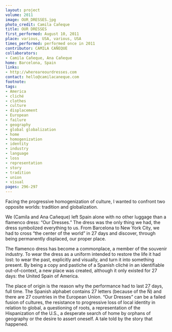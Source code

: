 ```yaml
---
layout: project
volume: 2011
image: OUR_DRESSES.jpg
photo_credit: Camila Cañeque
title: OUR DRESSES
first_performed: August 10, 2011
place: various, USA, various, USA
times_performed: performed once in 2011
contributor: CAMILA CAÑEQUE
collaborators:
- Camila Cañeque, Ana Cañeque
home: Barcelona, Spain
links:
- http://whereareourdresses.com
contact: hello@camilacaneque.com
footnote: 
tags:
- America
- cliché
- clothes
- culture
- displacement
- European
- failure
- geography
- global globalization
- home
- homogenization
- identity
- industry
- language
- loss
- representation
- story
- tradition
- union
- visual
pages: 296-297
---
```


Facing the progressive homogenization of culture, I wanted to confront two opposite worlds: tradition and globalization. 

We (Camila and Ana Cañeque) left Spain alone with no other luggage than a flamenco dress: “Our Dresses.” The dress was the only thing we had, the dress symbolized everything to us. From Barcelona to New York City, we had to cross “the center of the world” in 27 days and discover, through being permanently displaced, our proper place. 

The flamenco dress has become a commonplace, a member of the souvenir industry. To wear the dress as a uniform intended to restore the life it had lost: to wear the past, explicitly and visually, and turn it into something present. By being a copy and pastiche of a Spanish cliché in an identifiable out-of-context, a new place was created, although it only existed for 27 days: the United Spain of America. 

The place of origin is the reason why the performance had to last 27 days, full time. The Spanish alphabet contains 27 letters (because of the Ñ) and there are 27 countries in the European Union. “Our Dresses” can be a failed fusion of cultures, the resistance to progressive loss of local identity in relation to global, a questioning of roots, a representation of the Hispanization of the U.S., a desperate search of home by orphans of geography or the desire to assert oneself. A tale told by the story that happened.
